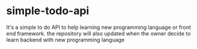 # simple-todo-api

It's a simple to do API to help learning new programming language or front end framework. the repository will also updated when the owner decide to learn backend with new programming language
